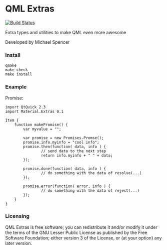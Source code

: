 QML Extras
==========

[![Build Status](https://travis-ci.org/papyros/qml-extras.svg)](https://travis-ci.org/papyros/qml-extras)

Extra types and utilities to make QML even more awesome

Developed by Michael Spencer

### Install ###

```
qmake
make check
make install
```

### Example ###

Promise:
```
import QtQuick 2.3
import Material.Extras 0.1

Item {
    function makePromise() {
        var myvalue = "";

        var promise = new Promises.Promse();
        promise.info.myinfo = "cool info";
        promise.then(function( data, info ) {
                // send data to the next step
                return info.myinfo + " " + data;
        });

        promise.done(function( data, info ) {
                // do something with the data of resolve(...)
        });

        promise.error(function( error, info ) {
                // do something with the data of reject(...)
        });
    }
}

```


### Licensing ###

QML Extras is free software; you can redistribute it and/or modify it under the terms of the GNU Lesser Public License as published by the Free Software Foundation; either version 3 of the License, or (at your option) any later version.
